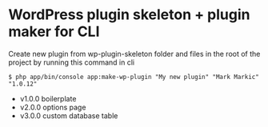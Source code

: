 # WordPress plugin skeleton + plugin maker for CLI
Create new plugin from wp-plugin-skeleton folder and files in the root of the project by running this command in cli
    
    $ php app/bin/console app:make-wp-plugin "My new plugin" "Mark Markic" "1.0.12"

* v1.0.0 boilerplate 
* v2.0.0 options page 
* v3.0.0 custom database table 